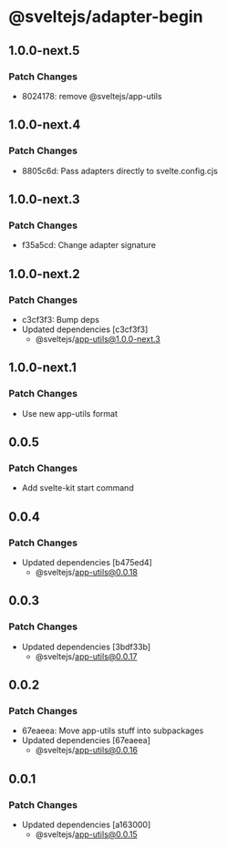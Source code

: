 # @sveltejs/adapter-begin

## 1.0.0-next.5

### Patch Changes

- 8024178: remove @sveltejs/app-utils

## 1.0.0-next.4

### Patch Changes

- 8805c6d: Pass adapters directly to svelte.config.cjs

## 1.0.0-next.3

### Patch Changes

- f35a5cd: Change adapter signature

## 1.0.0-next.2

### Patch Changes

- c3cf3f3: Bump deps
- Updated dependencies [c3cf3f3]
  - @sveltejs/app-utils@1.0.0-next.3

## 1.0.0-next.1

### Patch Changes

- Use new app-utils format

## 0.0.5

### Patch Changes

- Add svelte-kit start command

## 0.0.4

### Patch Changes

- Updated dependencies [b475ed4]
  - @sveltejs/app-utils@0.0.18

## 0.0.3

### Patch Changes

- Updated dependencies [3bdf33b]
  - @sveltejs/app-utils@0.0.17

## 0.0.2

### Patch Changes

- 67eaeea: Move app-utils stuff into subpackages
- Updated dependencies [67eaeea]
  - @sveltejs/app-utils@0.0.16

## 0.0.1

### Patch Changes

- Updated dependencies [a163000]
  - @sveltejs/app-utils@0.0.15
